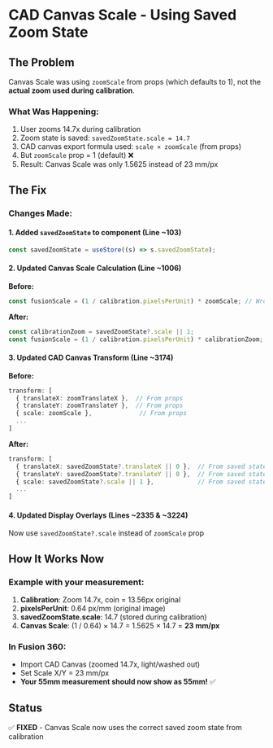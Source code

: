 # CAD Canvas Scale - Using Saved Zoom State

## The Problem
Canvas Scale was using `zoomScale` from props (which defaults to 1), not the **actual zoom used during calibration**.

### What Was Happening:
1. User zooms 14.7x during calibration
2. Zoom state is saved: `savedZoomState.scale = 14.7`
3. CAD canvas export formula used: `scale × zoomScale` (from props)
4. But `zoomScale` prop = 1 (default) ❌
5. Result: Canvas Scale was only 1.5625 instead of 23 mm/px

## The Fix

### Changes Made:

#### 1. Added `savedZoomState` to component (Line ~103)
```typescript
const savedZoomState = useStore((s) => s.savedZoomState);
```

#### 2. Updated Canvas Scale Calculation (Line ~1006)
**Before:**
```typescript
const fusionScale = (1 / calibration.pixelsPerUnit) * zoomScale; // Wrong - uses prop
```

**After:**
```typescript
const calibrationZoom = savedZoomState?.scale || 1;
const fusionScale = (1 / calibration.pixelsPerUnit) * calibrationZoom; // Correct!
```

#### 3. Updated CAD Canvas Transform (Line ~3174)
**Before:**
```typescript
transform: [
  { translateX: zoomTranslateX },  // From props
  { translateY: zoomTranslateY },  // From props  
  { scale: zoomScale },             // From props
  ...
]
```

**After:**
```typescript
transform: [
  { translateX: savedZoomState?.translateX || 0 },  // From saved state
  { translateY: savedZoomState?.translateY || 0 },  // From saved state
  { scale: savedZoomState?.scale || 1 },            // From saved state!
  ...
]
```

#### 4. Updated Display Overlays (Lines ~2335 & ~3224)
Now use `savedZoomState?.scale` instead of `zoomScale` prop

## How It Works Now

### Example with your measurement:
1. **Calibration**: Zoom 14.7x, coin = 13.56px original
2. **pixelsPerUnit**: 0.64 px/mm (original image)
3. **savedZoomState.scale**: 14.7 (stored during calibration)
4. **Canvas Scale**: (1 / 0.64) × 14.7 = 1.5625 × 14.7 = **23 mm/px**

### In Fusion 360:
- Import CAD Canvas (zoomed 14.7x, light/washed out)
- Set Scale X/Y = 23 mm/px
- **Your 55mm measurement should now show as 55mm!** ✅

## Status
✅ **FIXED** - Canvas Scale now uses the correct saved zoom state from calibration
